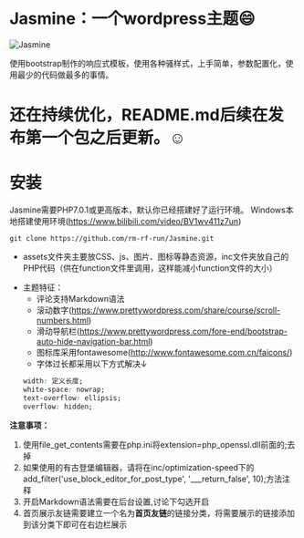 # Jasmine：一个wordpress主题:smile:

![Jasmine](https://cdn.jsdelivr.net/gh/rm-rf-run/cdn/img/github-jasmine.png)

使用bootstrap制作的响应式模板，使用各种骚样式，上手简单，参数配置化，使用最少的代码做最多的事情。

# 还在持续优化，README.md后续在发布第一个包之后更新。:relaxed:

# 安装
Jasmine需要PHP7.0.1或更高版本，默认你已经搭建好了运行环境。
Windows本地搭建使用环境(https://www.bilibili.com/video/BV1wv411z7un)
```
git clone https://github.com/rm-rf-run/Jasmine.git
```

* assets文件夹主要放CSS、js、图片、图标等静态资源，inc文件夹放自己的PHP代码（供在function文件里调用，这样能减小function文件的大小）
- 主题特征：
	* 评论支持Markdown语法
	* 滚动数字(https://www.prettywordpress.com/share/course/scroll-numbers.html)
	* 滑动导航栏(https://www.prettywordpress.com/fore-end/bootstrap-auto-hide-navigation-bar.html)
	* 图标库采用fontawesome(http://www.fontawesome.com.cn/faicons/)
	* 字体过长都采用以下方式解决↓
	 ```css 
	 width: 定义长度;
	 white-space: nowrap;
	 text-overflow: ellipsis;
	 overflow: hidden;

**注意事项：**
1. 使用file_get_contents需要在php.ini将extension=php_openssl.dll前面的;去掉
2. 如果使用的有古登堡编辑器，请将在inc/optimization-speed下的add_filter('use_block_editor_for_post_type', '___return_false', 10);方法注释
3. 开启Markdown语法需要在后台设置,讨论下勾选开启
4. 首页展示友链需要建立一个名为**首页友链**的链接分类，将需要展示的链接添加到该分类下即可在右边栏展示
